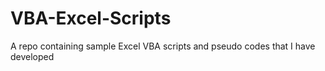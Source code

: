 # VBA-Excel-Scripts
A repo containing sample Excel VBA scripts and pseudo codes that I have developed
